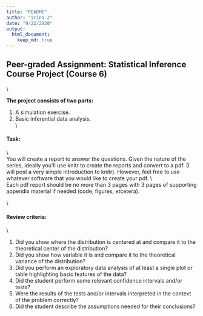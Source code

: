 ```yaml
---
title: "README"
author: "Irina Z"
date: "9/22/2020"
output: 
  html_document:
    keep_md: true
---
```




## Peer-graded Assignment: Statistical Inference Course Project (Course 6)
\  

**The project consists of two parts:**  
1. A simulation exercise.  
2. Basic inferential data analysis.  
\  

#### Task:
\  
You will create a report to answer the questions. Given the nature of the series, ideally you'll use knitr to create the reports and convert to a pdf. (I will post a very simple introduction to knitr). However, feel free to use whatever software that you would like to create your pdf.
\  
Each pdf report should be no more than 3 pages with 3 pages of supporting appendix material if needed (code, figures, etcetera).


\  

#### Review criteria:  
\  
1. Did you show where the distribution is centered at and compare it to the theoretical center of the distribution?
2. Did you show how variable it is and compare it to the theoretical variance of the distribution?
3. Did you perform an exploratory data analysis of at least a single plot or table highlighting basic features of the data?
4. Did the student perform some relevant confidence intervals and/or tests?
5. Were the results of the tests and/or intervals interpreted in the context of the problem correctly?
6. Did the student describe the assumptions needed for their conclusions?
